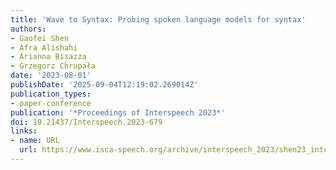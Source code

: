 ```yaml
---
title: 'Wave to Syntax: Probing spoken language models for syntax'
authors:
- Gaofei Shen
- Afra Alishahi
- Arianna Bisazza
- Grzegorz Chrupała
date: '2023-08-01'
publishDate: '2025-09-04T12:19:02.269014Z'
publication_types:
- paper-conference
publication: '*Proceedings of Interspeech 2023*'
doi: 10.21437/Interspeech.2023-679
links:
- name: URL
  url: https://www.isca-speech.org/archive/interspeech_2023/shen23_interspeech.html
---
```

